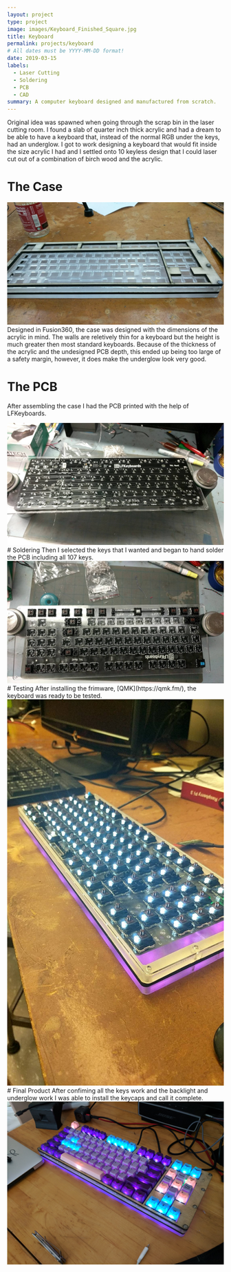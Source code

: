 ```yaml
---
layout: project
type: project
image: images/Keyboard_Finished_Square.jpg
title: Keyboard
permalink: projects/keyboard
# All dates must be YYYY-MM-DD format!
date: 2019-03-15
labels:
  - Laser Cutting
  - Soldering
  - PCB
  - CAD
summary: A computer keyboard designed and manufactured from scratch.
---
```

Original idea was spawned when going through the scrap bin in the laser cutting room. I found a slab of quarter inch thick acrylic and had a dream to be able to have a keyboard that, instead of the normal RGB under the keys, had an underglow. I got to work designing a keyboard that would fit inside the size acrylic I had and I settled onto 10 keyless design that I could laser cut out of a combination of birch wood and the acrylic.
# The Case

<img class="ui Large	 left centered rounded image" src="../images/Keyboard_CaseAsembled.jpg">\
Designed in Fusion360, the case was designed with the dimensions of the acrylic in mind. The walls are reletively thin for a keyboard but the height is much greater then most standard keyboards. Because of the thickness of the acrylic and the undesigned PCB depth, this ended up being too large of a safety margin, however, it does make the underglow look very good. 
# The PCB
After assembling the case I had the PCB printed with the help of LFKeyboards.

<img class="ui Large	 left centered rounded image" src="../images/Keyboard_PCBUnassembled.jpg">
# Soldering
Then I selected the keys that I wanted and began to hand solder the PCB including all 107 keys.

<img class="ui Large	 left centered rounded image" src="../images/Keyboard_PCBDuringAssembly.jpg">
# Testing
After installing the frimware, [QMK](https://qmk.fm/), the keyboard was ready to be tested. 

<img class="ui medium left centered rounded image" src="../images/Keyboard_AfterAssemblyNoKeycaps.jpg">
# Final Product
After confiming all the keys work and the backlight and underglow work I was able to install the keycaps and call it complete. 

<img class="ui massive left centered rounded image" src="../images/Keyboard_Finished.jpg">

